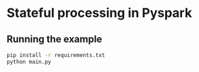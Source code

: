 # Stateful processing in Pyspark

## Running the example
```bash
pip install -r requirements.txt
python main.py
```
